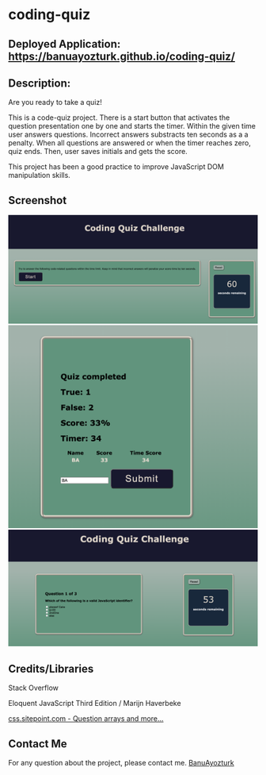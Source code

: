 # coding-quiz

## Deployed Application: https://banuayozturk.github.io/coding-quiz/
## Description: 
Are you ready to take a quiz!

This is a code-quiz project. There is a start button that activates the question presentation one by one and starts the timer. Within the given time user answers questions. Incorrect answers substracts ten seconds as a a penalty. When all questions are answered or when the timer reaches zero, quiz ends. Then, user saves initials and gets the score.

This project has been a good practice to improve JavaScript DOM manipulation skills.

## Screenshot
![Password Generatorimages - 3240.1166](./images/screen-shot2.png)
![Portfolio page - 968.1744 ](./images/screen-shot.png)
![Portfolio page - 968.1744 ](./images/screen-shot3.png)

## Credits/Libraries
 Stack Overflow

 Eloquent JavaScript Third Edition / Marijn Haverbeke

 [css.sitepoint.com - Question arrays and more...](https://www.sitepoint.com/simple-javascript-quiz/)

## Contact Me
For any question about the project, please contact me.
[BanuAyozturk](mailto:bnyksl@gmail.com)
